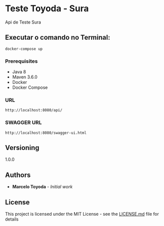 # Teste Toyoda - Sura

Api de Teste Sura

## Executar o comando no Terminal:
 ```
 docker-compose up
 ```
 
### Prerequisites

- Java 8
- Maven 3.6.0
- Docker
- Docker Compose

### URL

```
http://localhost:8080/api/
```

### SWAGGER URL
```
http://localhost:8080/swagger-ui.html
```

## Versioning

1.0.0

## Authors

* **Marcelo Toyoda** - *Initial work*

## License

This project is licensed under the MIT License - see the [LICENSE.md](LICENSE.md) file for details
